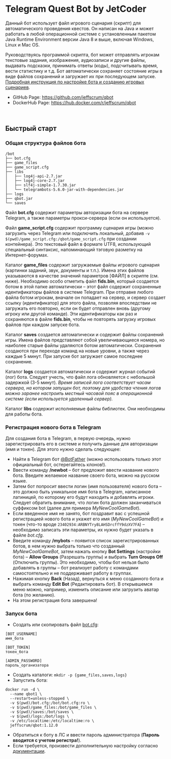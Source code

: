 # Telegram Quest Bot by JetCoder

Данный бот использует файл игрового сценария (скрипт) для автоматического проведения квестов. Он написан на Java и может работать в любой операционной системе с установленным пакетом Java Runtime Environment версии Java 8 и выше, включая Windows, Linux и Mac OS.

Руководствуясь программой скрипта, бот может отправлять игрокам текстовые задания, изображения, аудиозаписи и другие файлы, выдавать подсказки, принимать ответы (коды), подсчитывать время, вести статистику и т.д. Бот автоматически сохраняет состояние игры в виде файлов сохранений и загружает их при последующем запуске. [Подробная инструкция по настройке бота и созданию игровых сценариев](https://github.com/jeffscrum/qbot/blob/master/Documentation-1.12.0.pdf).

- GitHub Page: https://github.com/jeffscrum/qbot
- DockerHub Page: https://hub.docker.com/r/jeffscrum/qbot

<br>

## Быстрый старт

### Общая структура файлов бота
```
/bot
├── bot.cfg
├── game_files
├── game_script.cfg
├── libs
│   ├── log4j-api-2.7.jar
│   ├── log4j-core-2.7.jar
│   ├── slf4j-simple-1.7.30.jar
│   └── telegrambots-5.6.0-jar-with-dependencies.jar
├── logs
├── qbot.jar
└── saves
```

Файл **bot.cfg** содержит параметры авторизации бота на сервере Telegram, а также параметры прокси-сервера (если он используется).

Файл **game_script.cfg** содержит программу сценария игры (можно загрузить через Telegram или подключить локальный, добавив `-v $(pwd)/game_script.cfg:/qbot/game_script.cfg` при создании контейнера). Это текстовый файл в формате UTF8, использующий специальный синтаксис, напоминающий тэговую разметку на Интернет-форумах.

Каталог **game_files** содержит загружаемые файлы игрового сценария (картинки заданий, звук, документы и т.п.). Имена этих файлов указываются в качестве значений параметров [ФАЙЛ] в скрипте (см. ниже). Необходимо особо отметить файл **fids.bin**, который создается ботом в этой папке автоматически – этот файл содержит сохраненные идентификаторы файлов в системе Telegram. При отправке любого файла ботом игрокам, вначале он попадает на сервер, и сервер создает ссылку (идентификатор) для этого файла, позволяя впоследствии не загружать его повторно, если он будет отправлен вновь (другому игроку или другой команде). Эти идентификаторы как раз и сохраняются в файле **fids.bin**, чтобы не повторять загрузку игровых файлов при каждом запуске бота.

Каталог **saves** создается автоматически и содержит файлы сохранений игры. Имена файлов представляют собой увеличивающиеся номера, но наиболее старые файлы удаляются ботом автоматически. Сохранения создаются при переходе команд на новые уровни, а также через каждые 5 минут. При запуске бот загружает самое последнее сохранение.

Каталог **logs** создается автоматически и содержит журнал событий (лог) бота. Следует учесть, что файл лога обновляется с небольшой задержкой (3-5 минут). *Время записей лога соответствует часам сервера, на котором запущен бот, поэтому для удобства чтения логов можно заранее настроить местный часовой пояс в операционной системе (если используется удаленный сервер).*

Каталог **libs** содержит исполняемые файлы библиотек. Они необходимы для работы бота.

### Регистрация нового бота в Telegram

Для создания бота в Telegram, в первую очередь, нужно зарегистрировать его в системе и получить данные для авторизации (имя и токен).
Для этого нужно сделать следующее:

- Найти в Telegram бот [@BotFather](https://telegram.me/BotFather) (можно использовать только этот официальный бот, остерегайтесь клонов!).
- Ввести команду **/newbot** – бот предложит ввести название нового бота. Введите желаемое название своего бота, можно на русском языке.
- Затем бот попросит ввести логин (имя пользователя) нового бота – это должно быть уникальное имя бота в Telegram, написанное латиницей, по которому его будут находить и добавлять игроки. Следует обратить внимание, что логин бота должен заканчиваться суффиксом bot (далее для примера *MyNewCoolGameBot*).
- Если введенное имя не занято, бот поздравит вас с успешной регистрацией нового бота и укажет его имя (*MyNewCoolGameBot*) и токен (что-то вроде `23402934:ARBNYTry8LAHSDrcffY9dzXV7FA`) – необходимо записать эти параметры, их нужно будет указать в файле *bot.cfg*.
- Введите команду **/mybots** – появится список зарегистрированных ботов, в нем нужно выбрать только что созданный *MyNewCoolGameBot*, затем нажать кнопку **Bot Settings** (настройки бота) – **Allow Groups** (Разрешать группы) и выбрать **Turn Groups Off** (Отключить группы). Это необходимо, чтобы бот нельзя было добавлять в группы – бот реализует работу с командами самостоятельно и не поддерживает работу в группах.
- Нажимая кнопку **Back** (Назад), вернуться к меню созданного бота и выбрать команду
**Edit Bot** (Редактировать бот). В открывшемся меню можно, например, изменить описание или загрузить аватар бота (по желанию).
- На этом регистрация бота завершена!


### Запуск бота

- Создать или скопировать файл [bot.cfg](https://raw.githubusercontent.com/jeffscrum/qbot/master/bot/bot.cfg):

```
[BOT_USERNAME]
имя_бота

[BOT_TOKEN]
токен_бота

[ADMIN_PASSWORD]
пароль_организатора
```

- Создать каталоги: `mkdir -p {game_files,saves,logs}`
- Запустить бота:

```
docker run -d \
  --name qbot1 \
  --restart=unless-stopped \
  -v $(pwd)/bot.cfg:/bot/bot.cfg:ro \
  -v $(pwd)/game_files:/bot/game_files \
  -v $(pwd)/saves:/bot/saves \
  -v $(pwd)/logs:/bot/logs \
  -v /etc/localtime:/etc/localtime:ro \
  jeffscrum/qbot:1.12.0
```

- Обратиться к боту в ЛС и ввести пароль администратора (**Пароль вводится с учетом регистра!**).
- Если требуется, произвести дополнительную настройку согласно [документации](https://github.com/jeffscrum/qbot/blob/master/Documentation-1.12.0.pdf).
